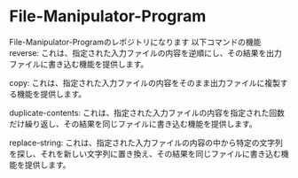 ﻿# File-Manipulator-Program

File-Manipulator-Programのレポジトリになります
以下コマンドの機能
reverse: これは、指定された入力ファイルの内容を逆順にし、その結果を出力ファイルに書き込む機能を提供します。

copy: これは、指定された入力ファイルの内容をそのまま出力ファイルに複製する機能を提供します。

duplicate-contents: これは、指定された入力ファイルの内容を指定された回数だけ繰り返し、その結果を同じファイルに書き込む機能を提供します。

replace-string: これは、指定された入力ファイルの内容の中から特定の文字列を探し、それを新しい文字列に置き換え、その結果を同じファイルに書き込む機能を提供します。
